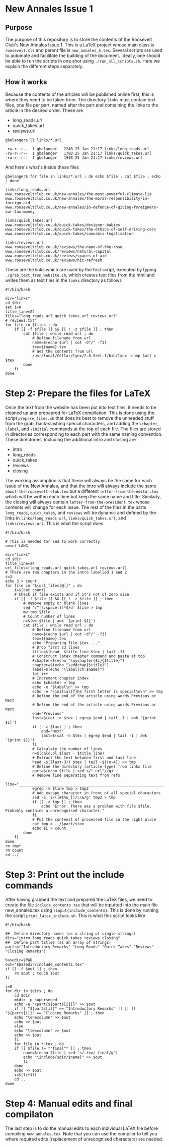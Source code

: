 # New Annales Issue 1

## Purpose

The purpose of this repository is to store the contents of the Roosevelt Club's New Annales Issue 1. This is a LaTeX project whose main class is `roosevelt.cls` and parent file is `new_annales_5.tex`. Several scripts are used to automate and facilitate the building of the document. Ideally, one should be able to run the scripts in one shot using `./run_all_scripts.sh`. Here we explain the different steps separately.

## How it works

Because the contents of the articles will be published online first, this is where they need to be taken from. The directory `links` must contain text files, one file per part, named after the part and containing the links to the article in the desired order. These are

- long_reads.url
- quick_takes.url
- reviews.url

```
gbelanger$ ll links/*.url

-rw-r--r--  1 gbelanger   224B 25 Jan 21:17 links/long_reads.url
-rw-r--r--  1 gbelanger   178B 25 Jan 21:17 links/quick_takes.url
-rw-r--r--  1 gbelanger   191B 25 Jan 21:17 links/reviews.url
```

And here's what's inside these files

```
gbelanger$ for file in links/*.url ; do echo $file ; cat $file ; echo ; done`

links/long_reads.url
www.rooseveltclub.co.uk/new-annales/the-most-powerful-climate-lie
www.rooseveltclub.co.uk/new-annales/the-moral-responsibility-in-foreign-aid
www.rooseveltclub.co.uk/new-annales/in-defence-of-giving-foreigners-our-tax-money

links/quick_takes.url
www.rooseveltclub.co.uk/quick-takes/designer-babies
www.rooseveltclub.co.uk/quick-takes/the-ethics-of-self-driving-cars
www.rooseveltclub.co.uk/quick-takes/cannabis-legalisation

links/reviews.url
www.rooseveltclub.co.uk/reviews/the-name-of-the-rose
www.rooseveltclub.co.uk/reviews/natural-capital
www.rooseveltclub.co.uk/reviews/spaces-of-aid
www.rooseveltclub.co.uk/reviews/hit-refresh
```

These are the links which are used by the first script, executed by typing  `./grab_text_from_website.sh`, which creates text files from the html and writes them as text files in the `links` directory as follows

```
#!/bin/bash

dir="links"
cd $dir
set i=0
title_line=24
files="long_reads.url quick_takes.url reviews.url"
# reviews.txt"
for file in $files ; do
    if [[ -f $file ]] && [[ ! -z $file ]] ; then
        cat $file | while read url ; do
            # Define filename from url
            name=$(echo $url | cut -d"/" -f3)
            tex=${name}.tex
            # Get the contents from url
            /usr/local/Cellar/lynx/2.8.9rel.1/bin/lynx -dump $url > $tex
        done
    fi
done
```

# Step 2: Prepare the files for LaTeX

Once the text from the website has been put into text files, it needs to be cleaned up and prepapred for LaTeX compilation. This is done using the script `prepare_files.sh` that does its best to remove the unneeded stuff from the grab, back-slashing special characters, and adding the `\chapter`, `\label`, and `\initial` commands at the top of each file. The files are stored in directories corresponding to each part with the same naming convention. These directories, including the additional intro and closing are

- intro
- long_reads
- quick_takes
- reviews
- closing

The working assumption is that these will always be the same for each issue of the New Annales, and that the intro will always include the same `about-the-roosevelt-club.tex` but a different `letter-from-the-editor.tex` which will be written each time but keep the same name and title. Similarly, the closing will always contain `letter-from-the-president.tex` whose contents will change for each issue. The rest of the files in the parts `long_reads`, `quick_takes`, and `reviews` will be dynamic and defined by the links in `links/long_reads.url`, `links/quick_takes.url`, and `links/reviews.url`. This is what the script does

```
#!/bin/bash

# This is needed for sed to work correctly
unset LANG

dir="links"
cd $dir
title_line=24
url_files=(long_reads.url quick_takes.url reviews.url)
# There are two chapters in the intro labelled 1 and 2
i=3
echo 3 > count
for file in "${url_files[@]}" ; do
    i=$(cat count)
    # Check if file exists and if it's not of zero size
    if [[ -f $file ]] && [[ ! -z $file ]] ; then
        # Remove empty or blank lines 
        sed '/^[[:space:]]*$/d' $file > tmp 
        mv tmp $file
        # Count number of lines
        n=$(wc $file | awk '{print $1}')
        cat $file | while read url ; do
            # Define filename from url
            name=$(echo $url | cut -d"/" -f3)
            tex=${name}.tex
            echo "Preparing file $tex ..."
            # Drop first 23 lines
            title=$(head -$title_line $tex | tail -1)
            # Construct latex chapter command and paste at top
            #chapter=$(echo "\mychapter{$i}{$title}")
            chapter=$(echo "\addchap{$title}")
            label=$(echo "\label{ch:$name}")
            let i++
            # Increment chapter index
            echo $chapter > tmp
            echo -e "$label\n" >> tmp
            echo -e "\initial{T}he first letter is special\n\n" >> tmp
            # Define the end of the article using words Previous or Next
            # Define the end of the article using words Previous or Next
            end="Previous"
            last=$(cat -n $tex | egrep $end | tail -1 | awk '{print $1}')
            if [ -z $last ] ; then
                end="Next"
                last=$(cat -n $tex | egrep $end | tail -1 | awk '{print $1}')
            fi
            # Calculate the number of lines
            n=$(calc.pl $last - $title_line)
            # Extract the text between first and last line
            head -$((last-3)) $tex | tail -$((n-4)) >> tmp
            # Define the directory (article type) from links file
            part=$(echo $file | sed s/".url"//g)
            # Remove line separating text from refs
            line="__________________________________________________________________"
            egrep -v $line tmp > tmp2
            # Add escape character in front of all special characters
            sed -E 's/([#$%&_])/\\&/g' tmp2 > tmp
            if [[ -z tmp ]] ; then
                echo "Error: There was a problem with file $file. Probably contains a unrecognised character."
            fi
            # Put the contenst of processed file in the right place
            cat tmp > ../$part/$tex
            echo $i > count
        done
    fi
done
rm tmp*
rm count
cd ../
```

# Step 3: Print out the include commands 

After having grabbed the text and prepared the LaTeX files, we need to create the file `include_contents.tex` that will be inputted into the main file new_annales.tex using `\input{include_contents}`. This is done by running the script `print_latex_include.sh`. This is what this script looks like

```
#!/bin/bash

##  Define directory names (as a string of single strings) 
dirs="intro long_reads quick_takes reviews closing"
##  Define part titles (as an array of strings)
parts=("Introductory Remarks" "Long Reads" "Quick Takes" "Reviews" "Closing Remarks")

basedir=$PWD
out="$basedir/include_contents.tex"
if [[ -f $out ]] ; then
    rm $out ; touch $out
fi

i=0
for dir in $dirs ; do
    cd $dir
    mkdir -p superseded
    echo -e "\part{${parts[i]}}" >> $out
    if [[ "${parts[i]}" == "Introductory Remarks" ]] || [[ "${parts[i]}" == "Closing Remarks" ]] ; then
    echo "\onecolumn" >> $out
    echo >> $out
    else
    echo "\twocolumn" >> $out
    echo >> $out
    fi
    for file in *.tex ; do
    if [[ $file != *"final"* ]] ; then
        name=$(echo $file | sed 's/.tex/_final/g')
	    echo "\include{$dir/$name}" >> $out
	    fi
    done
    echo >> $out
    i=$((i+1))
    cd ..
done
```

# Step 4: Manual edits and final compilaton

The last step is to do the manual edits to each individual LaTeX file before compiling `new_annales.tex`. Note that you can use the compiler to tell you where required edits (replacement of unrecognised characters) are needed.

